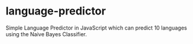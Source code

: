 language-predictor
==================
Simple Language Predictor in JavaScript which can predict 10 languages using the Naive Bayes Classifier.
